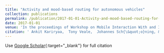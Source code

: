 ```yaml
---
title: "Activity and mood-based routing for autonomous vehicles"
collection: publications
permalink: /publication/2017-01-01-Activity-and-mood-based-routing-for-autonomous-vehicles
date: 2017-01-01
venue: 'In the proceedings of Workshop on Mobile Interaction With and In Autonomous Vehicles workshop at MobileHCI'
citation: ' Ankit Kariryaa,  Tony Veale,  Johannes Sch{\&quot;o}ning, &quot;Activity and mood-based routing for autonomous vehicles.&quot; In the proceedings of Workshop on Mobile Interaction With and In Autonomous Vehicles workshop at MobileHCI, 2017.'
---
```

Use [Google Scholar](https://scholar.google.com/scholar?q=Activity+and+mood+based+routing+for+autonomous+vehicles){:target="_blank"} for full citation
